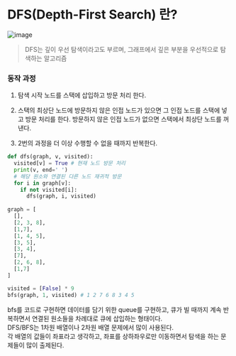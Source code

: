 # DFS(Depth-First Search) 란?

![image](https://github.com/miraexhoi/study/assets/109408165/22997185-3ed4-49d3-9488-00d37d28bc41)

> DFS는 깊이 우선 탐색이라고도 부르며, 그래프에서 깊은 부분을 우선적으로 탐색하는 알고리즘
### 동작 과정
1) 탐색 시작 노드를 스택에 삽입하고 방문 처리 한다.

2) 스택의 최상단 노드에 방문하지 않은 인접 노드가 있으면 그 인접 노드를 스택에 넣고 방문 처리를 한다. 방문하지 않은 인접 노드가 없으면 스택에서 최상단 노드를 꺼낸다.

3) 2번의 과정을 더 이상 수행할 수 없을 때까지 반복한다.

```python
def dfs(graph, v, visited):
  visited[v] = True # 현재 노드 방문 처리
  print(v, end=' ')
  # 해당 원소와 연결된 다른 노드 재귀적 방문
  for i in graph[v]:
    if not visited[i]:
      dfs(graph, i, visited)
      
graph = [
  [],
  [2, 3, 8],
  [1,7],
  [1, 4, 5],
  [3, 5],
  [3, 4],
  [7],
  [2, 6, 8],
  [1,7]
]

visited = [False] * 9
bfs(graph, 1, visited) # 1 2 7 6 8 3 4 5
```

bfs를 코드로 구현하면 데이터를 담기 위한 queue를 구현하고, 큐가 빌 때까지 계속 반복하면서 연결된 원소들을 차례대로 큐에 삽입하는 형태이다.  
DFS/BFS는 1차원 배열이나 2차원 배열 문제에서 많이 사용된다.  
각 배열의 값들이 좌표라고 생각하고, 좌표를 상하좌우로만 이동하면서 탐색을 하는 문제들이 많이 출제된다.

